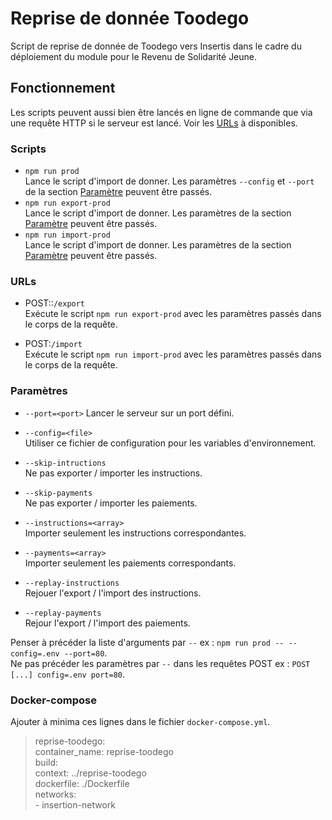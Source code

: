 # Reprise de donnée Toodego
Script de reprise de donnée de Toodego vers Insertis dans le cadre du déploiement
du module pour le Revenu de Solidarité Jeune.
## Fonctionnement
Les scripts peuvent aussi bien être lancés en ligne de commande que via une requête
HTTP si le serveur est lancé. Voir les [URLs](#urls) à disponibles.


### Scripts
- `npm run prod`  
Lance le script d'import de donner. Les paramètres `--config` et `--port` de la
section [Paramètre](#parametres) peuvent être passés.
- `npm run export-prod`  
Lance le script d'import de donner. Les paramètres de la section
[Paramètre](#parametres) peuvent être passés.
- `npm run import-prod`  
Lance le script d'import de donner. Les paramètres de la section
[Paramètre](#parametres) peuvent être passés.


### URLs
- POST::`/export`  
Exécute le script `npm run export-prod` avec les paramètres passés dans le corps
de la requête.

- POST:`/import`  
Exécute le script `npm run import-prod` avec les paramètres passés dans le corps
de la requête.  


### <a name="parametres"></a>Paramètres
- `--port=<port>`
Lancer le serveur sur un port défini.

- `--config=<file>`  
Utiliser ce fichier de configuration pour les variables d'environnement.

- `--skip-intructions`  
Ne pas exporter / importer les instructions.

- `--skip-payments`  
Ne pas exporter / importer les paiements.

- `--instructions=<array>`  
Importer seulement les instructions correspondantes.

- `--payments=<array>`  
Importer seulement les paiements correspondants.

- `--replay-instructions`  
Rejouer l'export / l'import des instructions.

- `--replay-payments`  
Rejour l'export / l'import des paiements.  

Penser à précéder la liste d'arguments par `--`
ex : `npm run prod -- --config=.env --port=80`.  
Ne pas précéder les paramètres par `--` dans les requêtes POST
ex : `POST [...] config=.env port=80`.


### Docker-compose
Ajouter à minima ces lignes dans le fichier `docker-compose.yml`.
> reprise-toodego:  
>   container_name: reprise-toodego  
>   build:  
>     context: ../reprise-toodego  
>     dockerfile: ./Dockerfile  
>   networks:  
>     - insertion-network  
